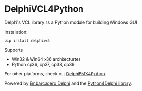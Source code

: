 # DelphiVCL4Python
Delphi's VCL library as a Python module for building Windows GUI

Installation:

    pip install delphivcl
   
Supports 
* Win32 & Win64 x86 architecturtes
* Python cp36, cp37, cp38, cp39

For other platforms, check out [DelphiFMX4Python](https://github.com/Embarcadero/DelphiFMX4Python).

Powered by [Embarcadero Delphi](https://www.embarcadero.com/products/delphi) and the [Python4Delphi library](https://github.com/pyscripter/python4delphi).

